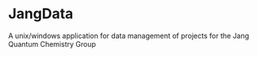 # JangData
A unix/windows application for data management of projects for the Jang Quantum Chemistry Group 
